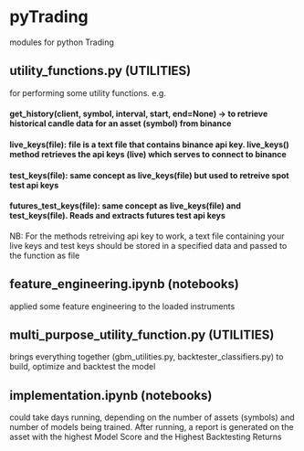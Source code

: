 # pyTrading
modules for python Trading

utility_functions.py (UTILITIES)
--------------------
for performing some utility functions. e.g.
#### get_history(client, symbol, interval, start, end=None) -> to retrieve historical candle data for an asset (symbol) from binance
#### live_keys(file): file is a text file that contains binance api key. live_keys() method retrieves the api keys (live) which serves to connect to binance
#### test_keys(file): same concept as live_keys(file) but used to retreive spot test api keys
#### futures_test_keys(file): same concept as live_keys(file) and test_keys(file). Reads and extracts futures test api keys

NB: For the methods retreiving api key to work, a text file containing your live keys and test keys should be stored in a specified data and passed to the function as file

feature_engineering.ipynb (notebooks)
------------------------
applied some feature engineering to the loaded instruments

multi_purpose_utility_function.py (UTILITIES)
---------------------------------------------
brings everything together (gbm_utilities.py, backtester_classifiers.py) to build, optimize and backtest the model

implementation.ipynb (notebooks)
--------------------------------
could take days running, depending on the number of assets (symbols) and number of models being trained. After running, a report is generated on the asset with the highest Model Score and the Highest Backtesting Returns

